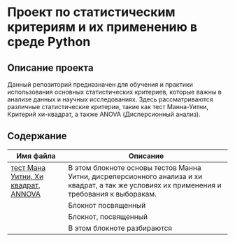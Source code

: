 
# Проект по статистическим критериям и их применению в среде Python

## Описание проекта
Данный репозиторий предназначен для обучения и практики использования основных статистических критериев, которые важны в анализе данных и научных исследованиях. Здесь рассматриваются различные статистические критерии, такие как тест Манна-Уитни, Критерий хи-квадрат, а также ANOVA (Дисперсионный анализ).

## Содержание


| Имя файла                  | Описание                                                                 |
|----------------------------|--------------------------------------------------------------------------|
| [тест Мана Уитни, Хи квадрат, ANNOVA](https://github.com/trutneva-k/basic_statisic_criteria/blob/main/1_whitney%20hee%20square%20annova.ipynb) | В этом блокноте основы тестов Манна Уитни, дисреперсионного анализа и хи квадрат, а так же условиях их применения и требования к выборакам. | 
|  | Блокнот посвященный  |
|   | Блокнот, посвященный  |
|  | В этом блокноте разбираются  | 
